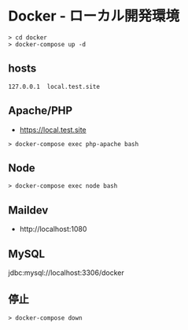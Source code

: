 # Docker - ローカル開発環境

```shell
> cd docker
> docker-compose up -d
```

## hosts
```
127.0.0.1  local.test.site
```

## Apache/PHP
- https://local.test.site
```shell
> docker-compose exec php-apache bash
```

## Node
```shell
> docker-compose exec node bash
```

## Maildev
- http://localhost:1080

## MySQL
jdbc:mysql://localhost:3306/docker

## 停止
```shell
> docker-compose down
```
